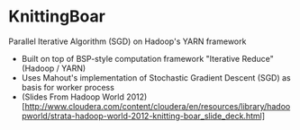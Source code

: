 KnittingBoar
============

Parallel Iterative Algorithm (SGD) on Hadoop's YARN framework

* Built on top of BSP-style computation framework "Iterative Reduce" (Hadoop / YARN)
* Uses Mahout's implementation of Stochastic Gradient Descent (SGD) as basis for worker process
* (Slides From Hadoop World 2012) [http://www.cloudera.com/content/cloudera/en/resources/library/hadoopworld/strata-hadoop-world-2012-knitting-boar_slide_deck.html]

